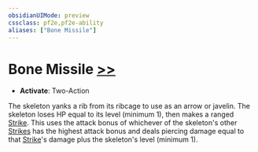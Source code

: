 ```yaml
---
obsidianUIMode: preview
cssclass: pf2e,pf2e-ability
aliases: ["Bone Missile"]
---
```

# Bone Missile [>>](chapter-9-playing-the-game.md#Actions "Two-Action")

- **Activate**: Two-Action

The skeleton yanks a rib from its ribcage to use as an arrow or javelin. The skeleton loses HP equal to its level (minimum 1), then makes a ranged [Strike](strike.md). This uses the attack bonus of whichever of the skeleton's other [Strikes](strike.md) has the highest attack bonus and deals piercing damage equal to that [Strike](strike.md)'s damage plus the skeleton's level (minimum 1).